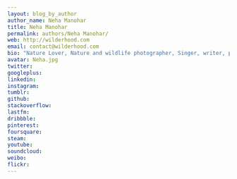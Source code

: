 ```yaml
---
layout: blog_by_author
author_name: Neha Manohar
title: Neha Manohar
permalink: authors/Neha Manohar/
web: http://wilderhood.com
email: contact@wilderhood.com
bio: "Nature Lover, Nature and wildlife photographer, Singer, writer, philosopher and does pencil sketches and passionate about what she does!!! Created a garden in her own house for birds and insects, like bees and bugs. Always willing to contribute to nature and contributes in conservation work during her free time"
avatar: Neha.jpg
twitter: 
googleplus:
linkedin:
instagram:
tumblr:
github:
stackoverflow:
lastfm:
dribbble:
pinterest:
foursquare:
steam:
youtube:
soundcloud:
weibo:
flickr:
---
```

